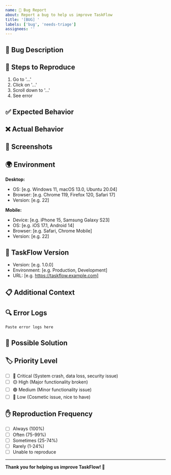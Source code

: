 ```yaml
---
name: 🐛 Bug Report
about: Report a bug to help us improve TaskFlow
title: '[BUG] '
labels: ['bug', 'needs-triage']
assignees: ''
---
```


## 🐛 Bug Description

<!-- A clear and concise description of what the bug is -->

## 🔄 Steps to Reproduce

1. Go to '...'
2. Click on '...'
3. Scroll down to '...'
4. See error

## ✅ Expected Behavior

<!-- A clear and concise description of what you expected to happen -->

## ❌ Actual Behavior

<!-- A clear and concise description of what actually happened -->

## 📱 Screenshots

<!-- If applicable, add screenshots to help explain your problem -->

## 🌍 Environment

**Desktop:**
- OS: [e.g. Windows 11, macOS 13.0, Ubuntu 20.04]
- Browser: [e.g. Chrome 119, Firefox 120, Safari 17]
- Version: [e.g. 22]

**Mobile:**
- Device: [e.g. iPhone 15, Samsung Galaxy S23]
- OS: [e.g. iOS 17.1, Android 14]
- Browser: [e.g. Safari, Chrome Mobile]
- Version: [e.g. 22]

## 🔧 TaskFlow Version

- Version: [e.g. 1.0.0]
- Environment: [e.g. Production, Development]
- URL: [e.g. https://taskflow.example.com]

## 📋 Additional Context

<!-- Add any other context about the problem here -->

## 🔍 Error Logs

<!-- If applicable, add any error messages or logs -->

```
Paste error logs here
```

## 🤔 Possible Solution

<!-- If you have a suggestion for how to fix the bug, please describe it here -->

## 🏷️ Priority Level

<!-- How critical is this bug? -->

- [ ] 🔴 Critical (System crash, data loss, security issue)
- [ ] 🟡 High (Major functionality broken)
- [ ] 🟢 Medium (Minor functionality issue)
- [ ] 🔵 Low (Cosmetic issue, nice to have)

## ✋ Reproduction Frequency

<!-- How often does this bug occur? -->

- [ ] Always (100%)
- [ ] Often (75-99%)
- [ ] Sometimes (25-74%)
- [ ] Rarely (1-24%)
- [ ] Unable to reproduce

---

<!--
💡 **Tips for a good bug report:**
- Be specific and detailed
- Include steps to reproduce
- Add screenshots or videos if possible
- Test in different browsers/devices if possible
- Check if the issue exists in the latest version
-->

**Thank you for helping us improve TaskFlow! 🎉**
